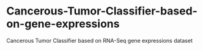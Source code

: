 # Cancerous-Tumor-Classifier-based-on-gene-expressions
Cancerous Tumor Classifier based on RNA-Seq gene expressions dataset
